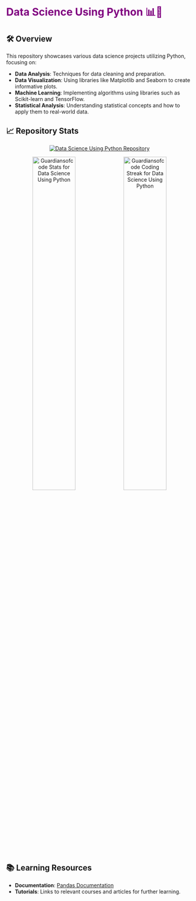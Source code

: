 # <span style="color: #800080;">Data Science Using Python 📊🐍</span>

## 🛠️ Overview
This repository showcases various data science projects utilizing Python, focusing on:
- **Data Analysis**: Techniques for data cleaning and preparation.
- **Data Visualization**: Using libraries like Matplotlib and Seaborn to create informative plots.
- **Machine Learning**: Implementing algorithms using libraries such as Scikit-learn and TensorFlow.
- **Statistical Analysis**: Understanding statistical concepts and how to apply them to real-world data.

## 📈 Repository Stats
<p align="center">
  <!-- Repository-specific stats for Data Science Using Python -->
  <a href="https://github.com/Guardiansofcode/Data-Science-Using-Python">
    <img src="https://github-readme-stats.vercel.app/api/pin/?username=Guardiansofcode&repo=Data-Science-Using-Python&theme=radical&title_color=000000&text_color=000000&bg_color=ff1493&hide_border=true" alt="Data Science Using Python Repository" />
  </a>
</p>

<p align="center">
  <!-- Display stats specifically for the Data Science repository -->
  <img width="48%" src="https://github-readme-stats.vercel.app/api?username=Guardiansofcode&repo=Data-Science-Using-Python&show_icons=true&theme=radical&title_color=000000&text_color=000000&bg_color=ff1493&locale=en&hide_border=true" alt="Guardiansofcode Stats for Data Science Using Python" />
  
  <!-- GitHub streak stats for coding engagement -->
  <img width="48%" src="https://github-readme-streak-stats.herokuapp.com/?user=Guardiansofcode&theme=radical&hide_border=true" alt="Guardiansofcode Coding Streak for Data Science Using Python" />
</p>

## 📚 Learning Resources
- **Documentation**: [Pandas Documentation](https://pandas.pydata.org/docs/)
- **Tutorials**: Links to relevant courses and articles for further learning.


